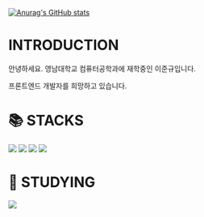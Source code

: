 [![Anurag's GitHub stats](https://github-readme-stats.vercel.app/api?username=qwertyLEEJK)](https://github.com/anuraghazra/github-readme-stats)


<div><h1>INTRODUCTION</h1></div>
<div><p>안녕하세요. 영남대학교 컴퓨터공학과에 재학중인 이준규입니다.</p><p>프론트엔드 개발자를 희망하고 있습니다.</p></div>

<div><h1>📚 STACKS</h1></div>
<div>
  <img src="https://img.shields.io/badge/html5-E34F26?style=for-the-badge&logo=html5&logoColor=white">
  <img src="https://img.shields.io/badge/css-1572B6?style=for-the-badge&logo=css3&logoColor=white">
  <img src="https://img.shields.io/badge/javascript-F7DF1E?style=for-the-badge&logo=javascript&logoColor=black">
  <img src="https://img.shields.io/badge/react-61DAFB?style=for-the-badge&logo=react&logoColor=black">
</div>

<div><h1>🌱 STUDYING</h1></div>
<div>
  <img src="https://img.shields.io/badge/flutter-02569B?style=for-the-badge&logo=flutter&logoColor=white">
</div>

<!--
**qwertyLEEJK/qwertyLEEJK** is a ✨ _special_ ✨ repository because its `README.md` (this file) appears on your GitHub profile.

Here are some ideas to get you started:

- 🔭 I’m currently working on ...
- 🌱 I’m currently learning ...
- 👯 I’m looking to collaborate on ...
- 🤔 I’m looking for help with ...
- 💬 Ask me about ...
- 📫 How to reach me: ...
- 😄 Pronouns: ...
- ⚡ Fun fact: ...
-->
